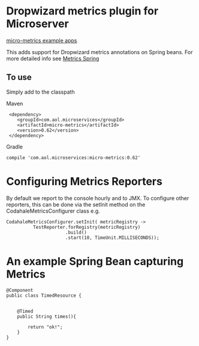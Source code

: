 # Dropwizard metrics plugin for Microserver

[micro-metrics example apps](https://github.com/aol/micro-server/tree/master/micro-metrics/src/test/java/app/metrics)

This adds support for Dropwizard metrics annotations on Spring beans. For more detailed info see [Metrics Spring](http://www.ryantenney.com/metrics-spring/)

## To use

Simply add to the classpath

Maven 

     <dependency>
        <groupId>com.aol.microservices</groupId>  
        <artifactId>micro-metrics</artifactId>
        <version>0.62</version>
     </dependency>
     
Gradle

    compile 'com.aol.microservices:micro-metrics:0.62'
    
 # Configuring Metrics Reporters
 
 By default we report to the console hourly and to JMX. To configure other reporters, this can be done via the setInit method on the CodahaleMetricsConfigurer class e.g.
 
    CodahaleMetricsConfigurer.setInit( metricRegistry -> 
              TestReporter.forRegistry(metricRegistry)
		         		  .build()
		         		  .start(10, TimeUnit.MILLISECONDS));
		         		  
		         		  
# An example Spring Bean capturing Metrics


       
	@Component
	public class TimedResource {
	
		
		@Timed
		public String times(){
	
			return "ok!";
		}
	}
       
		         		  